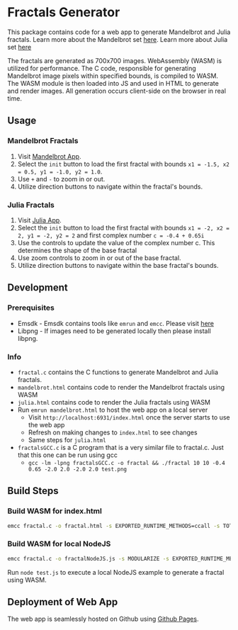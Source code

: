 # Fractals Generator

This package contains code for a web app to generate Mandelbrot and Julia fractals. Learn more about the Mandelbrot set [here](https://en.wikipedia.org/wiki/Mandelbrot_set). Learn more about Julia set [here](https://en.wikipedia.org/wiki/Julia_set)

The fractals are generated as 700x700 images. WebAssembly (WASM) is utilized for performance. The C code, responsible for generating Mandelbrot image pixels within specified bounds, is compiled to WASM. The WASM module is then loaded into JS and used in HTML to generate and render images. All generation occurs client-side on the browser in real time.

## Usage

### Mandelbrot Fractals

1. Visit [Mandelbrot App](https://raomayurs.github.io/mandelbrotFractalGeneratorWebApp/mandelbrot.html).
2. Select the `init` button to load the first fractal with bounds `x1 = -1.5, x2 = 0.5, y1 = -1.0, y2 = 1.0`.
3. Use `+` and `-` to zoom in or out.
4. Utilize direction buttons to navigate within the fractal's bounds.

### Julia Fractals

1. Visit [Julia App](https://raomayurs.github.io/mandelbrotFractalGeneratorWebApp/julia.html).
2. Select the `init` button to load the first fractal with bounds `x1 = -2, x2 = 2, y1 = -2, y2 = 2` and first complex number `c = -0.4 + 0.65i`
3. Use the controls to update the value of the complex number c. This determines the shape of the base fractal
4. Use zoom controls to zoom in or out of the base fractal.
5. Utilize direction buttons to navigate within the base fractal's bounds.


## Development

### Prerequisites
- Emsdk - Emsdk contains tools like `emrun` and `emcc`. Please visit [here](https://emscripten.org/docs/getting_started/downloads.html)
- Libpng - If images need to be generated locally then please install libpng. 

### Info

- `fractal.c` contains the C functions to generate Mandelbrot and Julia fractals. 
- `mandelbrot.html` contains code to render the Mandelbrot fractals using WASM
- `julia.html` contains code to render the Julia fractals using WASM
- Run `emrun mandelbrot.html` to host the web app on a local server
    - Visit `http://localhost:6931/index.html` once the server starts to use the web app
    - Refresh on making changes to `index.html` to see changes
    - Same steps for `julia.html`
- `fractalsGCC.c` is a C program that is a very similar file to fractal.c. Just that this one can be run using gcc
    - `gcc -lm -lpng fractalsGCC.c -o fractal && ./fractal 10 10 -0.4 0.65 -2.0 2.0 -2.0 2.0 test.png`

## Build Steps

### Build WASM for index.html

```bash
emcc fractal.c -o fractal.html -s EXPORTED_RUNTIME_METHODS=ccall -s TOTAL_STACK=15mb
```

### Build WASM for local NodeJS

```bash
emcc fractal.c -o fractalNodeJS.js -s MODULARIZE -s EXPORTED_RUNTIME_METHODS=ccall -s TOTAL_STACK=15mb
```
Run `node test.js` to execute a local NodeJS example to generate a fractal using WASM.

## Deployment of Web App

The web app is seamlessly hosted on Github using [Github Pages](https://pages.github.com).
